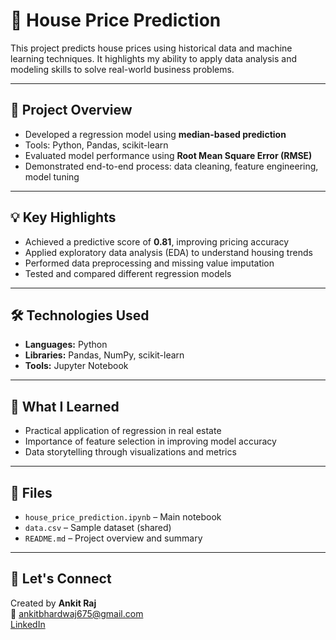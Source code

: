 # 🏡 House Price Prediction

This project predicts house prices using historical data and machine learning techniques. It highlights my ability to apply data analysis and modeling skills to solve real-world business problems.

---

## 📌 Project Overview

- Developed a regression model using **median-based prediction**
- Tools: Python, Pandas, scikit-learn
- Evaluated model performance using **Root Mean Square Error (RMSE)**
- Demonstrated end-to-end process: data cleaning, feature engineering, model tuning

---

## 💡 Key Highlights

- Achieved a predictive score of **0.81**, improving pricing accuracy
- Applied exploratory data analysis (EDA) to understand housing trends
- Performed data preprocessing and missing value imputation
- Tested and compared different regression models

---

## 🛠 Technologies Used

- **Languages:** Python  
- **Libraries:** Pandas, NumPy, scikit-learn  
- **Tools:** Jupyter Notebook

---

## 🧠 What I Learned

- Practical application of regression in real estate
- Importance of feature selection in improving model accuracy
- Data storytelling through visualizations and metrics

---

## 📂 Files

- `house_price_prediction.ipynb` – Main notebook
- `data.csv` – Sample dataset (shared)
- `README.md` – Project overview and summary

---

## 🤝 Let's Connect

Created by **Ankit Raj**  
📧 ankitbhardwaj675@gmail.com  
[LinkedIn](https://www.linkedin.com/in/ankitraj1997/)
